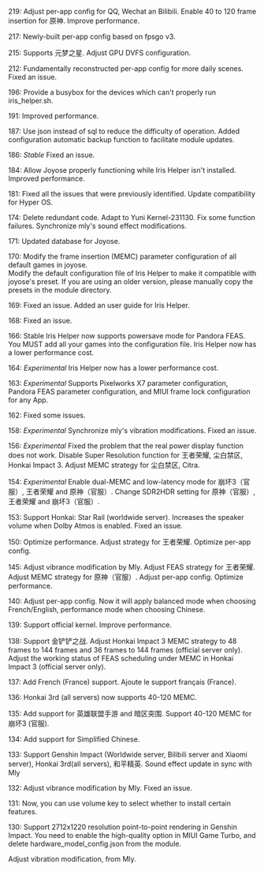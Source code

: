 219:
Adjust per-app config for QQ, Wechat an Bilibili.
Enable 40 to 120 frame insertion for 原神.
Improve performance.

217:
Newly-built per-app config based on fpsgo v3.

215:
Supports 元梦之星.
Adjust GPU DVFS configuration.

212:
Fundamentally reconstructed per-app config for more daily scenes.
Fixed an issue.

196:
Provide a busybox for the devices which can't properly run iris_helper.sh.

191:
Improved performance.

187:
Use json instead of sql to reduce the difficulty of operation.
Added configuration automatic backup function to facilitate module updates.

186:
*Stable*
Fixed an issue.

184:
Allow Joyose properly functioning while Iris Helper isn't installed.
Improved performance.

181:
Fixed all the issues that were previously identified.
Update compatibility for Hyper OS.

174:
Delete redundant code.
Adapt to Yuni Kernel-231130.
Fix some function failures.
Synchronize mly's sound effect modifications.

171:
Updated database for Joyose.

170:
Modify the frame insertion (MEMC) parameter configuration of all default games in joyose.  
Modify the default configuration file of Iris Helper to make it compatible with joyose's preset.
If you are using an older version, please manually copy the presets in the module directory.

169:
Fixed an issue.
Added an user guide for Iris Helper.

168:
Fixed an issue.

166:
Stable
Iris Helper now supports powersave mode for Pandora FEAS.
You MUST add all your games into the configuration file.
Iris Helper now has a lower performance cost.

164:
*Experimental*
Iris Helper now has a lower performance cost.

163:
*Experimental*
Supports Pixelworks X7 parameter configuration, Pandora FEAS parameter configuration, and MIUI frame lock configuration for any App.

162:
Fixed some issues.

158:
*Experimental*
Synchronize mly's vibration modifications.
Fixed an issue.

156:
*Experimental*
Fixed the problem that the real power display function does not work.
Disable Super Resolution function for 王者荣耀, 尘白禁区, Honkai Impact 3.
Adjust MEMC strategy for 尘白禁区, Citra.

154:
*Experimental*
Enable dual-MEMC and low-latency mode for 崩坏3（官服）, 王者荣耀 and 原神（官服）.
Change SDR2HDR setting for 原神（官服）, 王者荣耀 and 崩坏3（官服）.

153:
Support Honkai: Star Rail (worldwide server).
Increases the speaker volume when Dolby Atmos is enabled.
Fixed an issue.

150:
Optimize performance.
Adjust strategy for 王者荣耀.
Optimize per-app config.

145:
Adjust vibrance modification by Mly.
Adjust FEAS strategy for 王者荣耀.
Adjust MEMC strategy for 原神（官服）.
Adjust per-app config.
Optimize performance.

140:
Adjust per-app config. Now it will apply balanced mode when choosing French/English, performance mode when choosing Chinese.

139:
Support official kernel.
Improve performance.

138:
Support 金铲铲之战.
Adjust Honkai Impact 3 MEMC strategy to 48 frames to 144 frames and 36 frames to 144 frames (official server only).
Adjust the working status of FEAS scheduling under MEMC in Honkai Impact 3 (official server only).

137:
Add French (France) support.
Ajoute le support français (France).

136:
Honkai 3rd (all servers) now supports 40-120 MEMC.

135:
Add support for 英雄联盟手游 and 暗区突围.
Support 40-120 MEMC for 崩坏3 (官服).

134:
Add support for Simplified Chinese.

133:
Support Genshin Impact (Worldwide server, Bilibili server and Xiaomi server), Honkai 3rd(all servers), 和平精英.
Sound effect update in sync with Mly

132:
Adjust vibrance modification by Mly.
Fixed an issue.

131:
Now, you can use volume key to select whether to install certain features.

130:
Support 2712x1220 resolution point-to-point rendering in Genshin Impact. You need to enable the high-quality option in MIUI Game Turbo, and delete hardware_model_config.json from the module.

Adjust vibration modification, from Mly.
